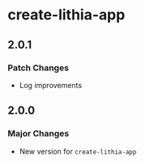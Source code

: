 # create-lithia-app

## 2.0.1

### Patch Changes

- Log improvements

## 2.0.0

### Major Changes

- New version for `create-lithia-app`
